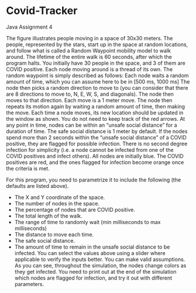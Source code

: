 # Covid-Tracker
Java Assignment 4

The figure illustrates people moving in a space of 30x30 meters. The people, represented by the
stars, start up in the space at random locations, and follow what is called a Random Waypoint
mobility model to walk around. The lifetime of the entire walk is 60 seconds, after which the
program halts. You initially have 30 people in the space, and 3 of them are COVID positive. Each
node moving around is a thread of its own.
The random waypoint is simply described as follows: Each node waits a random amount of
time, which you can assume here to be in [500 ms, 1000 ms] The node then picks a random
direction to move to (you can consider that there are 8 directions to move to, N, E, W, S, and
diagonals). The node then moves to that direction. Each move is a 1 meter move. The node
then repeats its motion again by waiting a random amount of time, then making the move.
Each time a node moves, its new location should be updated in the window as shown. You do
not need to keep track of the red arrows.
At any point in time, nodes can be within an “unsafe social distance” for a duration of time. The
safe social distance is 1 meter by default. If the nodes spend more than 2 seconds within the
“unsafe social distance” of a COVID positive, they are flagged for possible infection. There is no
second degree infection for simplicity (i.e. a node cannot be infected from one of the COVID
positives and infect others).
All nodes are initially blue. The COVID positives are red, and the ones flagged for infection
become orange once the criteria is met. 

For this program, you need to parametrize it to include the following (the defaults are listed
above).
- The X and Y coordinate of the space.
- The number of nodes in the space.
- The percentage of nodes that are COVID positive.
- The total length of the walk.
- The range of time to randomly wait (min milliseconds to max milliseconds)
- The distance to move each time.
- The safe social distance.
- The amount of time to remain in the unsafe social distance to be infected.
You can select the values above using a slider where applicable to verify the inputs better. You
can make valid assumptions.
As you can see, throughout the simulation, the nodes change colors as they get infected. You
need to print out at the end of the simulation which nodes are flagged for infection, and try it
out with different parameters. 

